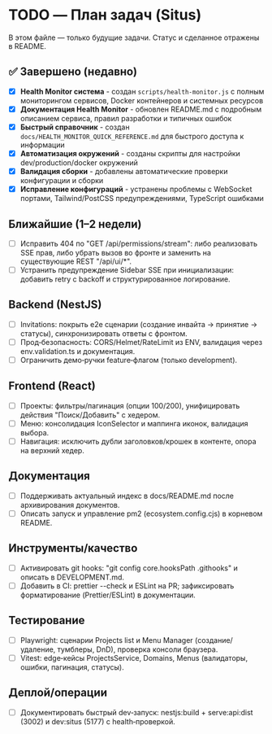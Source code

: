 # TODO — План задач (Situs)

В этом файле — только будущие задачи. Статус и сделанное отражены в README.

## ✅ Завершено (недавно)

- [x] **Health Monitor система** - создан `scripts/health-monitor.js` с полным мониторингом сервисов, Docker контейнеров и системных ресурсов
- [x] **Документация Health Monitor** - обновлен README.md с подробным описанием сервиса, правил разработки и типичных ошибок
- [x] **Быстрый справочник** - создан `docs/HEALTH_MONITOR_QUICK_REFERENCE.md` для быстрого доступа к информации
- [x] **Автоматизация окружений** - созданы скрипты для настройки dev/production/docker окружений
- [x] **Валидация сборки** - добавлены автоматические проверки конфигурации и сборки
- [x] **Исправление конфигураций** - устранены проблемы с WebSocket портами, Tailwind/PostCSS предупреждениями, TypeScript ошибками

## Ближайшие (1–2 недели)

- [ ] Исправить 404 по "GET /api/permissions/stream": либо реализовать SSE прав, либо убрать вызов во фронте и заменить на существующие REST "/api/ui/\*".
- [ ] Устранить предупреждение Sidebar SSE при инициализации: добавить retry с backoff и структурированное логирование.

## Backend (NestJS)

- [ ] Invitations: покрыть e2e сценарии (создание инвайта → принятие → статусы), синхронизировать ответы с фронтом.
- [ ] Прод‑безопасность: CORS/Helmet/RateLimit из ENV, валидация через env.validation.ts и документация.
- [ ] Ограничить демо‑ручки feature‑флагом (только development).

## Frontend (React)

- [ ] Проекты: фильтры/пагинация (опции 100/200), унифицировать действия "Поиск/Добавить" с хедером.
- [ ] Меню: консолидация IconSelector и маппинга иконок, валидация выбора.
- [ ] Навигация: исключить дубли заголовков/крошек в контенте, опора на верхний хедер.

## Документация

- [ ] Поддерживать актуальный индекс в docs/README.md после архивирования документов.
- [ ] Описать запуск и управление pm2 (ecosystem.config.cjs) в корневом README.

## Инструменты/качество

- [ ] Активировать git hooks: "git config core.hooksPath .githooks" и описать в DEVELOPMENT.md.
- [ ] Добавить в CI: prettier --check и ESLint на PR; зафиксировать форматирование (Prettier/ESLint) в документации.

## Тестирование

- [ ] Playwright: сценарии Projects list и Menu Manager (создание/удаление, тумблеры, DnD), проверка консоли браузера.
- [ ] Vitest: edge‑кейсы ProjectsService, Domains, Menus (валидаторы, ошибки, пагинация, статусы).

## Деплой/операции

- [ ] Документировать быстрый dev‑запуск: nestjs:build + serve:api:dist (3002) и dev:situs (5177) с health‑проверкой.
